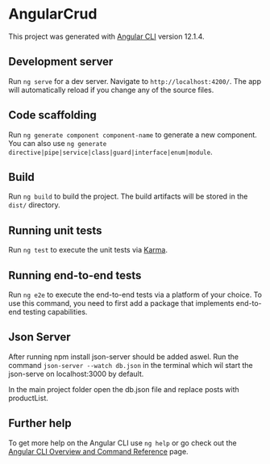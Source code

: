 # AngularCrud

This project was generated with [Angular CLI](https://github.com/angular/angular-cli) version 12.1.4.

## Development server

Run `ng serve` for a dev server. Navigate to `http://localhost:4200/`. The app will automatically reload if you change any of the source files.

## Code scaffolding

Run `ng generate component component-name` to generate a new component. You can also use `ng generate directive|pipe|service|class|guard|interface|enum|module`.

## Build

Run `ng build` to build the project. The build artifacts will be stored in the `dist/` directory.

## Running unit tests

Run `ng test` to execute the unit tests via [Karma](https://karma-runner.github.io).

## Running end-to-end tests

Run `ng e2e` to execute the end-to-end tests via a platform of your choice. To use this command, you need to first add a package that implements end-to-end testing capabilities.

## Json Server
After running npm install json-server should be added aswel. Run the command `json-server --watch db.json` in the terminal which wil start the json-serve on localhost:3000 by default. 

In the main project folder open the db.json file and replace posts with productList.

## Further help

To get more help on the Angular CLI use `ng help` or go check out the [Angular CLI Overview and Command Reference](https://angular.io/cli) page.

